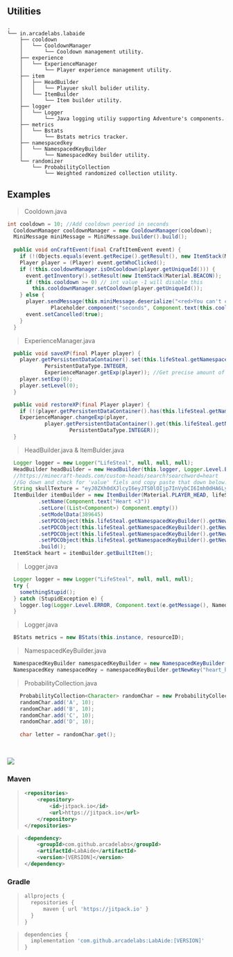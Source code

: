 ## Utilities
```
.
└── in.arcadelabs.labaide
    ├── cooldown
    │   └── CooldownManager
    │       └── Cooldown management utility.
    ├── experience
    │   └── ExperienceManager
    │       └── Player experience management utility.
    ├── item
    │   ├── HeadBuilder
    │   │   └── Playuer skull bulider utility.
    │   └── ItemBuilder
    │       └── Item builder utility.
    ├── logger
    │   └── Logger
    │       └── Java logging utiliy supporting Adventure's components.
    ├── metrics
    │   └── Bstats
    │       └── Bstats metrics tracker.
    ├── namespacedkey
    │   └── NamespacedKeyBuilder
    │       └── NamespacedKey builder utility.
    └── randomizer
        └── ProbabilityCollection
            └── Weighted randomized collection utility.
```

## Examples

> Cooldown.java
```java
int cooldown = 10; //Add cooldown peeriod in seconds
  CooldownManager cooldownManager = new CooldownManager(cooldown);
  MiniMessage miniMessage = MiniMessage.builder().build();
  
  public void onCraftEvent(final CraftItemEvent event) {
    if (!(Objects.equals(event.getRecipe().getResult(), new ItemStack(Material.NETHER_STAR)))) return;
    Player player = (Player) event.getWhoClicked();
    if (!this.cooldownManager.isOnCooldown(player.getUniqueId())) {
      event.getInventory().setResult(new ItemStack(Material.BEACON));
      if (this.cooldown >= 0) // int value -1 will disable this
        this.cooldownManager.setCooldown(player.getUniqueId());
    } else {
      player.sendMessage(this.miniMessage.deserialize("<red>You can't craft beacon for another <seconds> seconds.</red>",
              Placeholder.component("seconds", Component.text(this.cooldownManager.getRemainingTime(player.getUniqueId())))));
      event.setCancelled(true);
    }
  }
```

> ExperienceManager.java
```java
  public void saveXP(final Player player) {
    player.getPersistentDataContainer().set(this.lifeSteal.getNamespacedKeyBuilder().getNewKey("player_xp"),
            PersistentDataType.INTEGER,
            ExperienceManager.getExp(player)); //Get precise amount of player XP 
    player.setExp(0);
    player.setLevel(0);
  }

  public void restoreXP(final Player player) {
    if (!(player.getPersistentDataContainer().has(this.lifeSteal.getNamespacedKeyBuilder().getNewKey("player_xp")))) return;
    ExperienceManager.changeExp(player,
            player.getPersistentDataContainer().get(this.lifeSteal.getNamespacedKeyBuilder().getNewKey("player_xp"),
                    PersistentDataType.INTEGER));
  }
```

> HeadBuilder.java & ItemBulder.java
```java
  Logger logger = new Logger("LifeSteal", null, null, null);
  HeadBuilder headBuilder = new HeadBuilder(this.logger, Logger.Level.ERROR);
  //https://minecraft-heads.com/custom-heads/search?searchword=heart
  //Go down and check for 'value' fiels and copy paste that down below.
  String skullTexture = "eyJ0ZXh0dXJlcyI6eyJTS0lOIjp7InVybCI6Imh0dHA6Ly90ZXh0dXJlcy5taW5lY3JhZnQubmV0L3RleHR1cmUvNmQzNmMzMjkxZmUwMmQxNDJjNGFmMjhkZjJmNTViYjAzOTdlMTk4NTU0ZTgzNDU5OTBkYmJjZDRjMTQwMzE2YiJ9fX0=";
  ItemBuilder itemBuilder = new ItemBuilder(Material.PLAYER_HEAD, lifeSteal.getHeadBuilder().createSkullMap(skullTexture))
          .setName(Component.text("Heart <3"))
          .setLore((List<Component>) Component.empty())
          .setModelData(389645)
          .setPDCObject(this.lifeSteal.getNamespacedKeyBuilder().getNewKey("heart_item"), PersistentDataType.STRING, "No heart spoofing, dum dum.")
          .setPDCObject(this.lifeSteal.getNamespacedKeyBuilder().getNewKey("heart_itemtype"), PersistentDataType.STRING, "Cursed")
          .setPDCObject(this.lifeSteal.getNamespacedKeyBuilder().getNewKey("heart_itemindex"), PersistentDataType.STRING, "1")
          .setPDCObject(this.lifeSteal.getNamespacedKeyBuilder().getNewKey("heart_healthpoints"), PersistentDataType.DOUBLE, "4")
          .build();
  ItemStack heart = itemBuilder.getBuiltItem();
```

> Logger.java
```java
  Logger logger = new Logger("LifeSteal", null, null, null);
  try {
    somethingStupid();
  } catch (StupidException e) {
    logger.log(Logger.Level.ERROR, Component.text(e.getMessage(), NamedTextColor.DARK_PURPLE), e.fillInStackTrace());
  }
```

> Logger.java
```java
  BStats metrics = new BStats(this.instance, resourceID);
```

> NamespacedKeyBuilder.java
```java
  NamespacedKeyBuilder namespacedKeyBuilder = new NamespacedKeyBuilder("lifesteal", this.instance);
  NamespacedKey namespacedKey = namespacedKeyBuilder.getNewKey("heart_healthpoints");
```

> ProbabilityCollection.java
```java
    ProbabilityCollection<Character> randomChar = new ProbabilityCollection<>();
    randomChar.add('A', 10);
    randomChar.add('B', 10);
    randomChar.add('C', 10);
    randomChar.add('D', 10);
    
    char letter = randomChar.get();
```
<br>

[![](https://jitpack.io/v/arcadelabs/LabAide.svg)](https://jitpack.io/#arcadelabs/LabAide)

### Maven

> ```xml
> <repositories>
>     <repository>
>         <id>jitpack.io</id>
>         <url>https://jitpack.io</url>
>     </repository>
> </repositories>
> ```

> ```xml
> <dependency>
>     <groupId>com.github.arcadelabs</groupId>
>     <artifactId>LabAide</artifactId>
>     <version>[VERSION]</version>
> </dependency>
> ```

### Gradle

> ```gradle
> allprojects {
> 	repositories {
> 		maven { url 'https://jitpack.io' }
> 	}
> }
> ```

> ```gradle
> dependencies {
> 	implementation 'com.github.arcadelabs:LabAide:[VERSION]'
> }
> ```
